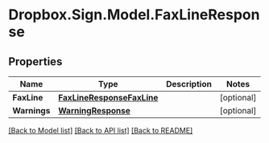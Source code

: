 # Dropbox.Sign.Model.FaxLineResponse

## Properties

Name | Type | Description | Notes
------------ | ------------- | ------------- | -------------
**FaxLine** | [**FaxLineResponseFaxLine**](FaxLineResponseFaxLine.md) |    | [optional] 
**Warnings** | [**WarningResponse**](WarningResponse.md) |    | [optional] 

[[Back to Model list]](../README.md#documentation-for-models) [[Back to API list]](../README.md#documentation-for-api-endpoints) [[Back to README]](../README.md)


